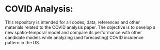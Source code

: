 # COVID Analysis:

This repository is intended for all codes, data, references and other materials related to the COVID analysis paper. The objective is to develop a new spatio-temporal model and compare its performance with other candidate models while analyzing (and forecasting) COVID incidence pattern in the US.
